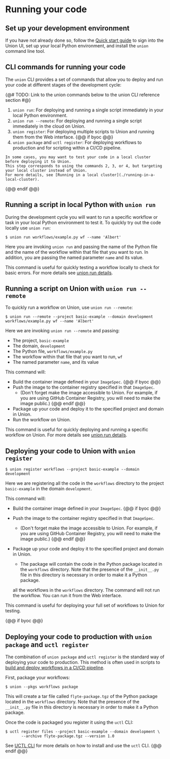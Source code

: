 # Running your code

## Set up your development environment

If you have not already done so, follow the [Quick start guide](../../index.md#quick-start) to sign into the Union UI, set up your local Python environment, and install the `union` command line tool.

## CLI commands for running your code

The `union` CLI provides a set of commands that allow you to deploy and run your code at different stages of the development cycle:

{@# TODO: Link to the union commands below to the union CLI reference section #@}

1. `union run`: For deploying and running a single script immediately in your local Python environment.
2. `union run --remote`: For deploying and running a single script immediately in the cloud on Union.
3. `union register`: For deploying multiple scripts to Union and running them from the Web interface.
{@@ if byoc @@}
4. `union package` and `uctl register`: For deploying workflows to production and for scripting within a CI/CD pipeline.

```{note}
In some cases, you may want to test your code in a local cluster before deploying it to Union.
This step corresponds to using the commands 2, 3, or 4, but targeting your local cluster instead of Union.
For more details, see [Running in a local cluster](./running-in-a-local-cluster).
```
{@@ endif @@}

## Running a script in local Python with `union run`

During the development cycle you will want to run a specific workflow or task in your local Python environment to test it.
To quickly try out the code locally use `union run`:

```{code-block} shell
$ union run workflows/example.py wf --name 'Albert'
```

Here you are invoking `union run` and passing the name of the Python file and the name of the workflow within that file that you want to run.
In addition, you are passing the named parameter `name` and its value.

This command is useful for quickly testing a workflow locally to check for basic errors.
For more details see [union run details](./details-of-union-run.md).

## Running a script on Union with `union run --remote`

To quickly run a workflow on Union, use `union run --remote`:

```{code-block} shell
$ union run --remote --project basic-example --domain development workflows/example.py wf --name 'Albert'
```

Here we are invoking `union run --remote` and passing:
* The project, `basic-example`
* The domain, `development`
* The Python file, `workflows/example.py`
* The workflow within that file that you want to run, `wf`
* The named parameter `name`, and its value

This command will:
* Build the container image defined in your `ImageSpec`.
{@@ if byoc @@}
* Push the image to the container registry specified in that `ImageSpec`.
  * (Don't forget make the image accessible to Union. For example, if you are using GitHub Container Registry, you will need to make the image public.)
{@@ endif @@}
* Package up your code and deploy it to the specified project and domain in Union.
* Run the workflow on Union.

This command is useful for quickly deploying and running a specific workflow on Union.
For more details see [union run details](./details-of-union-run.md).

## Deploying your code to Union with `union register`

```{code-block} shell
$ union register workflows --project basic-example --domain development
```

Here we are registering all the code in the `workflows` directory to the project `basic-example` in the domain `development`.

This command will:
* Build the container image defined in your `ImageSpec`.
{@@ if byoc @@}
* Push the image to the container registry specified in that `ImageSpec`.
  * (Don't forget make the image accessible to Union. For example, if you are using GitHub Container Registry, you will need to make the image public.)
{@@ endif @@}
* Package up your code and deploy it to the specified project and domain in Union.
  * The package will contain the code in the Python package located in the `workflows` directory.
    Note that the presence of the `__init__.py` file in this directory is necessary in order to make
    it a Python package.

  all the workflows in the `workflows` directory.
The command will not run the workflow. You can run it from the Web interface.

This command is useful for deploying your full set of workflows to Union for testing.

{@@ if byoc @@}

## Deploying your code to production with `union package` and `uctl register`

The combination of `union package` and `uctl register` is the standard way of deploying your code to production.
This method is often used in scripts to [build and deploy workflows in a CI/CD pipeline](./ci-cd-deployment).

First, package your workflows:

```{code-block} shell
$ union --pkgs workflows package
```

This will create a tar file called `flyte-package.tgz` of the Python package located in the `workflows` directory.
Note that the presence of the `__init__.py` file in this directory is necessary in order to make it a Python package.

Once the code is packaged you register it using the `uctl` CLI:

```{code-block} shell
$ uctl register files --project basic-example --domain development \
       --archive flyte-package.tgz --version 1.0
```
See [UCTL CLI](../administration/uctl-cli) for more details on how to install and use the `uctl` CLI.
{@@ endif @@}
